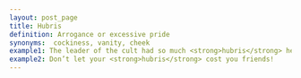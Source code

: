 ```yaml
---
layout: post_page
title: Hubris
definition: Arrogance or excessive pride
synonyms:  cockiness, vanity, cheek
example1: The leader of the cult had so much <strong>hubris</strong> he believed the government would never be able to capture him.
example2: Don’t let your <strong>hubris</strong> cost you friends!
---
```

